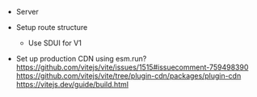 - Server
- Setup route structure

  - Use SDUI for V1

- Set up production CDN using esm.run?
  https://github.com/vitejs/vite/issues/1515#issuecomment-759498390
  https://github.com/vitejs/vite/tree/plugin-cdn/packages/plugin-cdn
  https://vitejs.dev/guide/build.html
